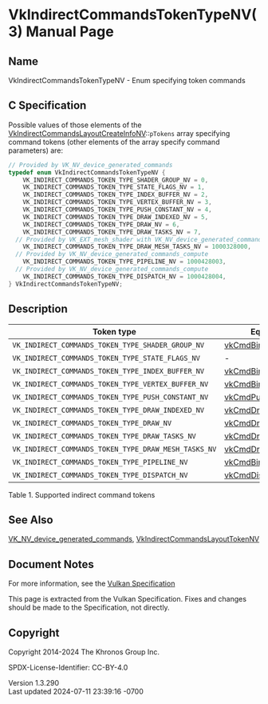 # VkIndirectCommandsTokenTypeNV(3) Manual Page

## Name

VkIndirectCommandsTokenTypeNV - Enum specifying token commands



## <a href="#_c_specification" class="anchor"></a>C Specification

Possible values of those elements of the
[VkIndirectCommandsLayoutCreateInfoNV](https://registry.khronos.org/vulkan/specs/1.3-extensions/man/html/VkIndirectCommandsLayoutCreateInfoNV.html)::`pTokens`
array specifying command tokens (other elements of the array specify
command parameters) are:

``` c
// Provided by VK_NV_device_generated_commands
typedef enum VkIndirectCommandsTokenTypeNV {
    VK_INDIRECT_COMMANDS_TOKEN_TYPE_SHADER_GROUP_NV = 0,
    VK_INDIRECT_COMMANDS_TOKEN_TYPE_STATE_FLAGS_NV = 1,
    VK_INDIRECT_COMMANDS_TOKEN_TYPE_INDEX_BUFFER_NV = 2,
    VK_INDIRECT_COMMANDS_TOKEN_TYPE_VERTEX_BUFFER_NV = 3,
    VK_INDIRECT_COMMANDS_TOKEN_TYPE_PUSH_CONSTANT_NV = 4,
    VK_INDIRECT_COMMANDS_TOKEN_TYPE_DRAW_INDEXED_NV = 5,
    VK_INDIRECT_COMMANDS_TOKEN_TYPE_DRAW_NV = 6,
    VK_INDIRECT_COMMANDS_TOKEN_TYPE_DRAW_TASKS_NV = 7,
  // Provided by VK_EXT_mesh_shader with VK_NV_device_generated_commands
    VK_INDIRECT_COMMANDS_TOKEN_TYPE_DRAW_MESH_TASKS_NV = 1000328000,
  // Provided by VK_NV_device_generated_commands_compute
    VK_INDIRECT_COMMANDS_TOKEN_TYPE_PIPELINE_NV = 1000428003,
  // Provided by VK_NV_device_generated_commands_compute
    VK_INDIRECT_COMMANDS_TOKEN_TYPE_DISPATCH_NV = 1000428004,
} VkIndirectCommandsTokenTypeNV;
```

## <a href="#_description" class="anchor"></a>Description

| Token type | Equivalent command |
|----|----|
| `VK_INDIRECT_COMMANDS_TOKEN_TYPE_SHADER_GROUP_NV` | [vkCmdBindPipelineShaderGroupNV](https://registry.khronos.org/vulkan/specs/1.3-extensions/man/html/vkCmdBindPipelineShaderGroupNV.html) |
| `VK_INDIRECT_COMMANDS_TOKEN_TYPE_STATE_FLAGS_NV` | \- |
| `VK_INDIRECT_COMMANDS_TOKEN_TYPE_INDEX_BUFFER_NV` | [vkCmdBindIndexBuffer](https://registry.khronos.org/vulkan/specs/1.3-extensions/man/html/vkCmdBindIndexBuffer.html) |
| `VK_INDIRECT_COMMANDS_TOKEN_TYPE_VERTEX_BUFFER_NV` | [vkCmdBindVertexBuffers](https://registry.khronos.org/vulkan/specs/1.3-extensions/man/html/vkCmdBindVertexBuffers.html) |
| `VK_INDIRECT_COMMANDS_TOKEN_TYPE_PUSH_CONSTANT_NV` | [vkCmdPushConstants](https://registry.khronos.org/vulkan/specs/1.3-extensions/man/html/vkCmdPushConstants.html) |
| `VK_INDIRECT_COMMANDS_TOKEN_TYPE_DRAW_INDEXED_NV` | [vkCmdDrawIndexedIndirect](https://registry.khronos.org/vulkan/specs/1.3-extensions/man/html/vkCmdDrawIndexedIndirect.html) |
| `VK_INDIRECT_COMMANDS_TOKEN_TYPE_DRAW_NV` | [vkCmdDrawIndirect](https://registry.khronos.org/vulkan/specs/1.3-extensions/man/html/vkCmdDrawIndirect.html) |
| `VK_INDIRECT_COMMANDS_TOKEN_TYPE_DRAW_TASKS_NV` | [vkCmdDrawMeshTasksIndirectNV](https://registry.khronos.org/vulkan/specs/1.3-extensions/man/html/vkCmdDrawMeshTasksIndirectNV.html) |
| `VK_INDIRECT_COMMANDS_TOKEN_TYPE_DRAW_MESH_TASKS_NV` | [vkCmdDrawMeshTasksIndirectEXT](https://registry.khronos.org/vulkan/specs/1.3-extensions/man/html/vkCmdDrawMeshTasksIndirectEXT.html) |
| `VK_INDIRECT_COMMANDS_TOKEN_TYPE_PIPELINE_NV` | [vkCmdBindPipeline](https://registry.khronos.org/vulkan/specs/1.3-extensions/man/html/vkCmdBindPipeline.html) |
| `VK_INDIRECT_COMMANDS_TOKEN_TYPE_DISPATCH_NV` | [vkCmdDispatchIndirect](https://registry.khronos.org/vulkan/specs/1.3-extensions/man/html/vkCmdDispatchIndirect.html) |

Table 1. Supported indirect command tokens

## <a href="#_see_also" class="anchor"></a>See Also

[VK_NV_device_generated_commands](https://registry.khronos.org/vulkan/specs/1.3-extensions/man/html/VK_NV_device_generated_commands.html),
[VkIndirectCommandsLayoutTokenNV](https://registry.khronos.org/vulkan/specs/1.3-extensions/man/html/VkIndirectCommandsLayoutTokenNV.html)

## <a href="#_document_notes" class="anchor"></a>Document Notes

For more information, see the <a
href="https://registry.khronos.org/vulkan/specs/1.3-extensions/html/vkspec.html#VkIndirectCommandsTokenTypeNV"
target="_blank" rel="noopener">Vulkan Specification</a>

This page is extracted from the Vulkan Specification. Fixes and changes
should be made to the Specification, not directly.

## <a href="#_copyright" class="anchor"></a>Copyright

Copyright 2014-2024 The Khronos Group Inc.

SPDX-License-Identifier: CC-BY-4.0

Version 1.3.290  
Last updated 2024-07-11 23:39:16 -0700
